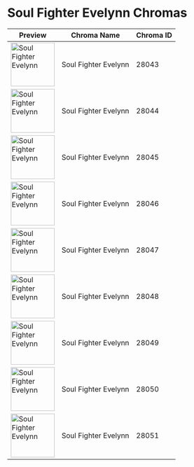 # Soul Fighter Evelynn Chromas

| Preview | Chroma Name | Chroma ID |
|---|---|---|
| <img src='https://raw.communitydragon.org/latest/plugins/rcp-be-lol-game-data/global/default/v1/champion-chroma-images/28/28043.png' alt='Soul Fighter Evelynn' width='100'> | Soul Fighter Evelynn | 28043 |
| <img src='https://raw.communitydragon.org/latest/plugins/rcp-be-lol-game-data/global/default/v1/champion-chroma-images/28/28044.png' alt='Soul Fighter Evelynn' width='100'> | Soul Fighter Evelynn | 28044 |
| <img src='https://raw.communitydragon.org/latest/plugins/rcp-be-lol-game-data/global/default/v1/champion-chroma-images/28/28045.png' alt='Soul Fighter Evelynn' width='100'> | Soul Fighter Evelynn | 28045 |
| <img src='https://raw.communitydragon.org/latest/plugins/rcp-be-lol-game-data/global/default/v1/champion-chroma-images/28/28046.png' alt='Soul Fighter Evelynn' width='100'> | Soul Fighter Evelynn | 28046 |
| <img src='https://raw.communitydragon.org/latest/plugins/rcp-be-lol-game-data/global/default/v1/champion-chroma-images/28/28047.png' alt='Soul Fighter Evelynn' width='100'> | Soul Fighter Evelynn | 28047 |
| <img src='https://raw.communitydragon.org/latest/plugins/rcp-be-lol-game-data/global/default/v1/champion-chroma-images/28/28048.png' alt='Soul Fighter Evelynn' width='100'> | Soul Fighter Evelynn | 28048 |
| <img src='https://raw.communitydragon.org/latest/plugins/rcp-be-lol-game-data/global/default/v1/champion-chroma-images/28/28049.png' alt='Soul Fighter Evelynn' width='100'> | Soul Fighter Evelynn | 28049 |
| <img src='https://raw.communitydragon.org/latest/plugins/rcp-be-lol-game-data/global/default/v1/champion-chroma-images/28/28050.png' alt='Soul Fighter Evelynn' width='100'> | Soul Fighter Evelynn | 28050 |
| <img src='https://raw.communitydragon.org/latest/plugins/rcp-be-lol-game-data/global/default/v1/champion-chroma-images/28/28051.png' alt='Soul Fighter Evelynn' width='100'> | Soul Fighter Evelynn | 28051 |
